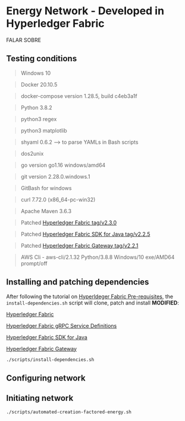 # Energy Network - Developed in Hyperledger Fabric

FALAR SOBRE

## Testing conditions

> Windows 10

> Docker 20.10.5

> docker-compose version 1.28.5, build c4eb3a1f

> Python 3.8.2

> python3 regex

> python3 matplotlib

> shyaml 0.6.2 --> to parse YAMLs in Bash scripts

> dos2unix

> go version go1.16 windows/amd64

> git version 2.28.0.windows.1

> GitBash for windows

> curl 7.72.0 (x86_64-pc-win32)

> Apache Maven 3.6.3

> Patched [Hyperledger Fabric tag/v2.3.0](https://github.com/hyperledger/fabric/tree/v2.3.0)

> Patched [Hyperledger Fabric SDK for Java tag/v2.2.5](https://github.com/hyperledger/fabric-sdk-java/tree/v2.2.5)

> Patched [Hyperledger Fabric Gateway tag/v2.2.1](https://github.com/hyperledger/fabric-gateway-java/tree/v2.2.1)

> AWS Cli - aws-cli/2.1.32 Python/3.8.8 Windows/10 exe/AMD64 prompt/off

## Installing and patching dependencies

After following the tutorial on [Hyperldeger Fabric Pre-requisites](https://hyperledger-fabric.readthedocs.io/en/release-2.2/prereqs.html), the `install-dependencies.sh` script will clone, patch and install **MODIFIED**:

[Hyperledger Fabric](https://github.com/hyperledger/fabric)

[Hyperledger Fabric gRPC Service Definitions](https://github.com/hyperledger/fabric-protos)

[Hyperledger Fabric SDK for Java](https://github.com/hyperledger/fabric-sdk-java)

[Hyperledger Fabric Gateway](https://github.com/hyperledger/fabric-gateway-java)

```bash
./scripts/install-dependencies.sh
```

## Configuring network

## Initiating network


```bash
./scripts/automated-creation-factored-energy.sh
```